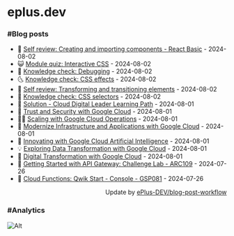 # eplus.dev

### #Blog posts

<!-- BLOG-POST-LIST:START -->
 - 🧰 [Self review: Creating and importing components - React Basic](https://eplus.dev/self-review-creating-and-importing-components-react-basic) - 2024-08-02
 - 😺 [Module quiz: Interactive CSS](https://eplus.dev/module-quiz-interactive-css) - 2024-08-02
 - 🗽 [Knowledge check: Debugging](https://eplus.dev/knowledge-check-debugging) - 2024-08-02
 - 🌜 [Knowledge check: CSS effects](https://eplus.dev/knowledge-check-css-effects) - 2024-08-02
 - 📝 [Self review: Transforming and transitioning elements](https://eplus.dev/self-review-transforming-and-transitioning-elements) - 2024-08-02
 - 🚀 [Knowledge check: CSS selectors](https://eplus.dev/knowledge-check-css-selectors) - 2024-08-02
 - 💼 [Solution - Cloud Digital Leader Learning Path](https://eplus.dev/solution-cloud-digital-leader-learning-path) - 2024-08-01
 - 🦣 [Trust and Security with Google Cloud](https://eplus.dev/trust-and-security-with-google-cloud) - 2024-08-01
 - 👨‍🏫 [Scaling with Google Cloud Operations](https://eplus.dev/scaling-with-google-cloud-operations) - 2024-08-01
 - 🔭 [Modernize Infrastructure and Applications with Google Cloud](https://eplus.dev/modernize-infrastructure-and-applications-with-google-cloud) - 2024-08-01
 - 🤡 [Innovating with Google Cloud Artificial Intelligence](https://eplus.dev/innovating-with-google-cloud-artificial-intelligence) - 2024-08-01
 - 💡 [Exploring Data Transformation with Google Cloud](https://eplus.dev/exploring-data-transformation-with-google-cloud) - 2024-08-01
 - 🦣 [Digital Transformation with Google Cloud](https://eplus.dev/digital-transformation-with-google-cloud) - 2024-08-01
 - 💪 [Getting Started with API Gateway: Challenge Lab - ARC109](https://eplus.dev/getting-started-with-api-gateway-challenge-lab-arc109) - 2024-07-26
 - 🤡 [Cloud Functions: Qwik Start - Console - GSP081](https://eplus.dev/cloud-functions-qwik-start-console-gsp081) - 2024-07-26<!-- BLOG-POST-LIST:END -->

<div align="right">
  Update by <a target="_blank"
    href="https://github.com/ePlus-DEV/blog-post-workflow">ePlus-DEV/blog-post-workflow</a>
</div>

### #Analytics
![Alt](https://repobeats.axiom.co/api/embed/9990f7cddfbad8d834990b10ccad05f81ac1096f.svg "Repobeats analytics image")
